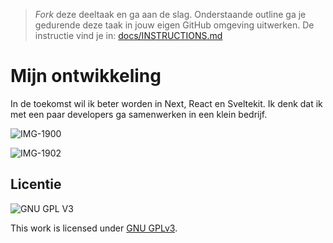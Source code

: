 > _Fork_ deze deeltaak en ga aan de slag. 
Onderstaande outline ga je gedurende deze taak in jouw eigen GitHub omgeving uitwerken. 
De instructie vind je in: [docs/INSTRUCTIONS.md](docs/INSTRUCTIONS.md)

# Mijn ontwikkeling
In de toekomst wil ik beter worden in Next, React en Sveltekit. Ik denk dat ik met een paar developers ga samenwerken in een klein bedrijf. 

![IMG-1900](https://user-images.githubusercontent.com/69635977/214035871-a04393ff-86bb-4576-82e8-346c12d6459c.JPG)

![IMG-1902](https://user-images.githubusercontent.com/69635977/214035949-d8b9ac72-26dc-4d99-bd29-9c8502029acf.jpg)

## Licentie

![GNU GPL V3](https://www.gnu.org/graphics/gplv3-127x51.png)

This work is licensed under [GNU GPLv3](./LICENSE).
